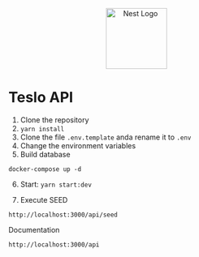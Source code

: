 <p align="center">
  <a href="http://nestjs.com/" target="blank"><img src="https://nestjs.com/img/logo-small.svg" width="120" alt="Nest Logo" /></a>
</p>

# Teslo API

1. Clone the repository
2. ```yarn install```
3. Clone the file ```.env.template``` anda rename it to ```.env```
4. Change the environment variables
5. Build database
```
docker-compose up -d
```

6. Start: ```yarn start:dev```

7. Execute SEED
```
http://localhost:3000/api/seed
```

Documentation
```
http://localhost:3000/api
```